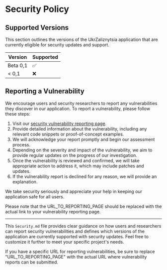 # Security Policy

## Supported Versions

This section outlines the versions of the UkrZaliznytsia application that are currently eligible for security updates and support.

| Version | Supported          |
| ------- | ------------------ |
| Beta 0,1| :white_check_mark: |
| < 0,1| :x: |


## Reporting a Vulnerability

We encourage users and security researchers to report any vulnerabilities they discover in our application. To report a vulnerability, please follow these steps:

1. Visit our [security vulnerability reporting page](URL_TO_REPORTING_PAGE).
2. Provide detailed information about the vulnerability, including any relevant code snippets or proof-of-concept examples.
3. We will acknowledge your report promptly and begin our assessment process.
4. Depending on the severity and impact of the vulnerability, we aim to provide regular updates on the progress of our investigation.
5. Once the vulnerability is reviewed and confirmed, we will take appropriate action to address it, which may include patches and updates.
6. If the vulnerability report is declined for any reason, we will provide an explanation.

We take security seriously and appreciate your help in keeping our application safe for all users.

Please note that the URL_TO_REPORTING_PAGE should be replaced with the actual link to your vulnerability reporting page.

---

This `Security.md` file provides clear guidance on how users and researchers can report security vulnerabilities and defines which versions of the application are currently supported with security updates. Feel free to customize it further to meet your specific project's needs.

If you have a specific URL for reporting vulnerabilities, be sure to replace "URL_TO_REPORTING_PAGE" with the actual URL where vulnerability reports can be submitted.
